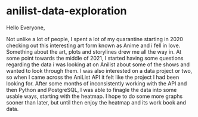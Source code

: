 # anilist-data-exploration
Hello Everyone,

Not unlike a lot of people, I spent a lot of my quarantine starting in 2020 checking out this interesting art form known as Anime and i fell in love. Something about the art, plots and storylines drew me all the way in. At some point towards the middle of 2021, I started having some questions regarding the data i was looking at on Anilist about some of the shows and wanted to look through them. I was also interested on a data project or two, so when I came across the AniList API it felt like the project I had been looking for. 
After some months of inconsistently working with the API and then Python and PostgreSQL, I was able to finagle the data into some usable ways, starting with the heatmap. I hope to do some more graphs sooner than later, but until then enjoy the heatmap and its work book and data.

